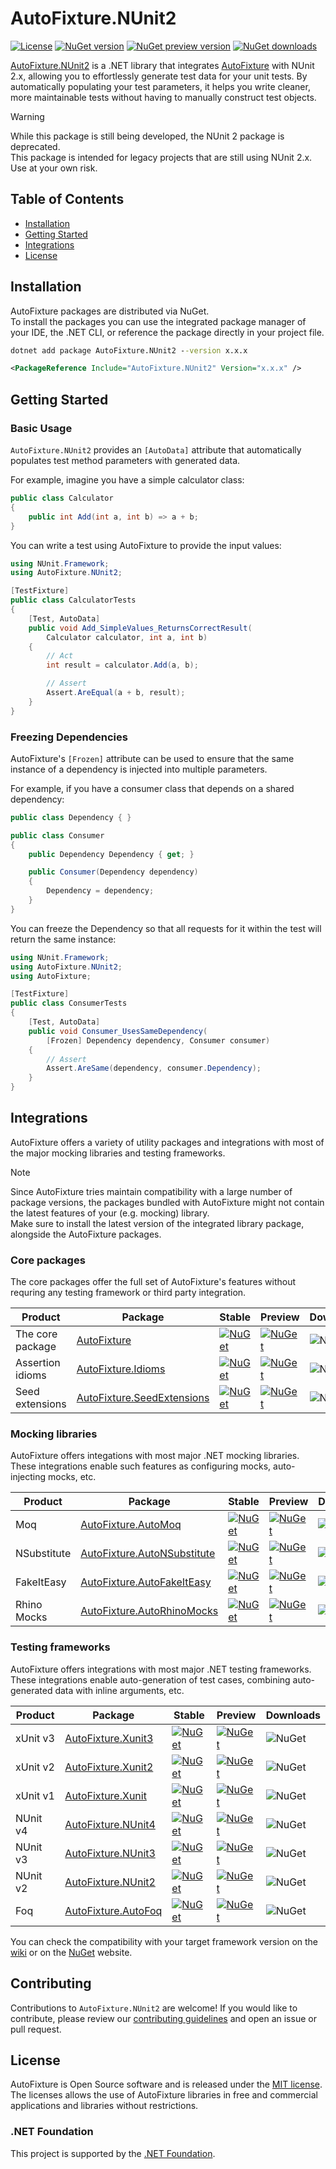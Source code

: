 # AutoFixture.NUnit2

[![License](https://img.shields.io/badge/license-MIT-green)](https://raw.githubusercontent.com/AutoFixture/AutoFixture.NUnit2/master/LICENCE.txt)
[![NuGet version](https://img.shields.io/nuget/v/AutoFixture.NUnit2?logo=nuget)](https://www.nuget.org/packages/AutoFixture.NUnit2)
[![NuGet preview version](https://img.shields.io/nuget/vpre/AutoFixture.NUnit2?logo=nuget)](https://www.nuget.org/packages/AutoFixture.NUnit2)
[![NuGet downloads](https://img.shields.io/nuget/dt/AutoFixture.NUnit2)](https://www.nuget.org/packages/AutoFixture.NUnit2)

[AutoFixture.NUnit2](https://github.com/AutoFixture/AutoFixture.NUnit2) is a .NET library that integrates [AutoFixture](https://github.com/AutoFixture/AutoFixture) with NUnit 2.x, allowing you to effortlessly generate test data for your unit tests.
By automatically populating your test parameters, it helps you write cleaner, more maintainable tests without having to manually construct test objects.

> [!WARNING]
> While this package is still being developed, the NUnit 2 package is deprecated.<br/>
> This package is intended for legacy projects that are still using NUnit 2.x.<br/>
> Use at your own risk.

## Table of Contents

- [Installation](#installation)
- [Getting Started](#getting-started)
- [Integrations](#integrations)
- [License](#license)

## Installation

AutoFixture packages are distributed via NuGet.<br />
To install the packages you can use the integrated package manager of your IDE, the .NET CLI, or reference the package directly in your project file.

```cmd
dotnet add package AutoFixture.NUnit2 --version x.x.x
```

```xml
<PackageReference Include="AutoFixture.NUnit2" Version="x.x.x" />
```

## Getting Started

### Basic Usage

`AutoFixture.NUnit2` provides an `[AutoData]` attribute that automatically populates test method parameters with generated data.

For example, imagine you have a simple calculator class:

```c#
public class Calculator
{
	public int Add(int a, int b) => a + b;
}
```

You can write a test using AutoFixture to provide the input values:

```c#
using NUnit.Framework;
using AutoFixture.NUnit2;

[TestFixture]
public class CalculatorTests
{
    [Test, AutoData]
    public void Add_SimpleValues_ReturnsCorrectResult(
        Calculator calculator, int a, int b)
    {
        // Act
        int result = calculator.Add(a, b);

        // Assert
        Assert.AreEqual(a + b, result);
    }
}
```

### Freezing Dependencies

AutoFixture's `[Frozen]` attribute can be used to ensure that the same instance of a dependency is injected into multiple parameters.

For example, if you have a consumer class that depends on a shared dependency:

```c#
public class Dependency { }

public class Consumer
{
    public Dependency Dependency { get; }

    public Consumer(Dependency dependency)
    {
        Dependency = dependency;
    }
}
```

You can freeze the Dependency so that all requests for it within the test will return the same instance:

```c#
using NUnit.Framework;
using AutoFixture.NUnit2;
using AutoFixture;

[TestFixture]
public class ConsumerTests
{
    [Test, AutoData]
    public void Consumer_UsesSameDependency(
        [Frozen] Dependency dependency, Consumer consumer)
    {
        // Assert
        Assert.AreSame(dependency, consumer.Dependency);
    }
}
```

## Integrations

AutoFixture offers a variety of utility packages and integrations with most of the major mocking libraries and testing frameworks.

> [!NOTE]
> Since AutoFixture tries maintain compatibility with a large number of package versions, the packages bundled with AutoFixture might not contain the latest features of your (e.g. mocking) library.<br />
> Make sure to install the latest version of the integrated library package, alongside the AutoFixture packages.

### Core packages

The core packages offer the full set of AutoFixture's features without requring any testing framework or third party integration.

| Product | Package | Stable | Preview | Downloads |
|---------|---------|--------|---------|-----------|
| The core package | [AutoFixture](http://www.nuget.org/packages/AutoFixture) | [![NuGet](https://img.shields.io/nuget/v/AutoFixture)](https://www.nuget.org/packages/AutoFixture) | [![NuGet](https://img.shields.io/nuget/vpre/autofixture)](https://www.nuget.org/packages/AutoFixture) | ![NuGet](https://img.shields.io/nuget/dt/autofixture) |
| Assertion idioms | [AutoFixture.Idioms](http://www.nuget.org/packages/AutoFixture.Idioms) | [![NuGet](https://img.shields.io/nuget/v/AutoFixture.Idioms)](https://www.nuget.org/packages/AutoFixture.Idioms) | [![NuGet](https://img.shields.io/nuget/vpre/AutoFixture.Idioms)](https://www.nuget.org/packages/AutoFixture.Idioms) | ![NuGet](https://img.shields.io/nuget/dt/autofixture.idioms) |
| Seed extensions | [AutoFixture.SeedExtensions](http://www.nuget.org/packages/AutoFixture.SeedExtensions) | [![NuGet](https://img.shields.io/nuget/v/AutoFixture.SeedExtensions)](https://www.nuget.org/packages/AutoFixture.SeedExtensions) | [![NuGet](https://img.shields.io/nuget/vpre/AutoFixture.SeedExtensions)](https://www.nuget.org/packages/AutoFixture.SeedExtensions) | ![NuGet](https://img.shields.io/nuget/dt/autofixture.seedextensions) |

### Mocking libraries

AutoFixture offers integations with most major .NET mocking libraries.<br/>
These integrations enable such features as configuring mocks, auto-injecting mocks, etc.

| Product | Package | Stable | Preview | Downloads |
|---------|---------|--------|---------|-----------|
| Moq | [AutoFixture.AutoMoq](http://www.nuget.org/packages/AutoFixture.AutoMoq) | [![NuGet](https://img.shields.io/nuget/v/AutoFixture.AutoMoq)](https://www.nuget.org/packages/AutoFixture.AutoMoq) | [![NuGet](https://img.shields.io/nuget/vpre/AutoFixture.AutoMoq)](https://www.nuget.org/packages/AutoFixture.AutoMoq) | ![NuGet](https://img.shields.io/nuget/dt/autofixture.automoq) |
| NSubstitute | [AutoFixture.AutoNSubstitute](http://www.nuget.org/packages/AutoFixture.AutoNSubstitute) | [![NuGet](https://img.shields.io/nuget/v/AutoFixture.AutoNSubstitute)](https://www.nuget.org/packages/AutoFixture.AutoNSubstitute) | [![NuGet](https://img.shields.io/nuget/vpre/AutoFixture.AutoNSubstitute)](https://www.nuget.org/packages/AutoFixture.AutoNSubstitute) | ![NuGet](https://img.shields.io/nuget/dt/autofixture.AutoNSubstitute) |
| FakeItEasy | [AutoFixture.AutoFakeItEasy](http://www.nuget.org/packages/AutoFixture.AutoFakeItEasy) | [![NuGet](https://img.shields.io/nuget/v/AutoFixture.AutoFakeItEasy)](https://www.nuget.org/packages/AutoFixture.AutoFakeItEasy) | [![NuGet](https://img.shields.io/nuget/vpre/AutoFixture.AutoFakeItEasy)](https://www.nuget.org/packages/AutoFixture.AutoFakeItEasy) | ![NuGet](https://img.shields.io/nuget/dt/autofixture.AutoFakeItEasy) |
| Rhino Mocks | [AutoFixture.AutoRhinoMocks](http://www.nuget.org/packages/AutoFixture.AutoRhinoMocks) | [![NuGet](https://img.shields.io/nuget/v/AutoFixture.AutoRhinoMocks)](https://www.nuget.org/packages/AutoFixture.AutoRhinoMocks) | [![NuGet](https://img.shields.io/nuget/vpre/AutoFixture.AutoRhinoMocks)](https://www.nuget.org/packages/AutoFixture.AutoRhinoMocks) | ![NuGet](https://img.shields.io/nuget/dt/autofixture.AutoRhinoMocks) |

### Testing frameworks

AutoFixture offers integrations with most major .NET testing frameworks.<br />
These integrations enable auto-generation of test cases, combining auto-generated data with inline arguments, etc.

| Product | Package | Stable | Preview | Downloads |
|---------|---------|--------|---------|-----------|
| xUnit v3 | [AutoFixture.Xunit3](http://www.nuget.org/packages/AutoFixture.Xunit3) | [![NuGet](https://img.shields.io/nuget/v/AutoFixture.Xunit3)](https://www.nuget.org/packages/AutoFixture.Xunit3) | [![NuGet](https://img.shields.io/nuget/vpre/AutoFixture.Xunit3)](https://www.nuget.org/packages/AutoFixture.Xunit3) | ![NuGet](https://img.shields.io/nuget/dt/autofixture.xUnit3) |
| xUnit v2 | [AutoFixture.Xunit2](http://www.nuget.org/packages/AutoFixture.Xunit2) | [![NuGet](https://img.shields.io/nuget/v/AutoFixture.Xunit2)](https://www.nuget.org/packages/AutoFixture.Xunit2) | [![NuGet](https://img.shields.io/nuget/vpre/AutoFixture.Xunit2)](https://www.nuget.org/packages/AutoFixture.Xunit2) | ![NuGet](https://img.shields.io/nuget/dt/autofixture.xUnit2) |
| xUnit v1 | [AutoFixture.Xunit](http://www.nuget.org/packages/AutoFixture.Xunit) | [![NuGet](https://img.shields.io/nuget/v/AutoFixture.Xunit)](https://www.nuget.org/packages/AutoFixture.Xunit) | [![NuGet](https://img.shields.io/nuget/vpre/AutoFixture.Xunit)](https://www.nuget.org/packages/AutoFixture.Xunit) | ![NuGet](https://img.shields.io/nuget/dt/autofixture.XUnit) |
| NUnit v4 | [AutoFixture.NUnit4](http://www.nuget.org/packages/AutoFixture.NUnit4) | [![NuGet](https://img.shields.io/nuget/v/AutoFixture.NUnit4)](https://www.nuget.org/packages/AutoFixture.NUnit4) | [![NuGet](https://img.shields.io/nuget/vpre/AutoFixture.NUnit4)](https://www.nuget.org/packages/AutoFixture.NUnit4) | ![NuGet](https://img.shields.io/nuget/dt/autofixture.NUnit4) |
| NUnit v3 | [AutoFixture.NUnit3](http://www.nuget.org/packages/AutoFixture.NUnit3) | [![NuGet](https://img.shields.io/nuget/v/AutoFixture.NUnit3)](https://www.nuget.org/packages/AutoFixture.NUnit3) | [![NuGet](https://img.shields.io/nuget/vpre/AutoFixture.NUnit3)](https://www.nuget.org/packages/AutoFixture.NUnit3) | ![NuGet](https://img.shields.io/nuget/dt/autofixture.NUnit3) |
| NUnit v2 | [AutoFixture.NUnit2](http://www.nuget.org/packages/AutoFixture.NUnit2) | [![NuGet](https://img.shields.io/nuget/v/AutoFixture.NUnit2)](https://www.nuget.org/packages/AutoFixture.NUnit2) | [![NuGet](https://img.shields.io/nuget/vpre/AutoFixture.NUnit2)](https://www.nuget.org/packages/AutoFixture.NUnit2) | ![NuGet](https://img.shields.io/nuget/dt/autofixture.NUnit2) |
| Foq | [AutoFixture.AutoFoq](http://www.nuget.org/packages/AutoFixture.AutoFoq) | [![NuGet](https://img.shields.io/nuget/v/AutoFixture.AutoFoq)](https://www.nuget.org/packages/AutoFixture.AutoFoq) | [![NuGet](https://img.shields.io/nuget/vpre/AutoFixture.AutoFoq)](https://www.nuget.org/packages/AutoFixture.AutoFoq) | ![NuGet](https://img.shields.io/nuget/dt/autofixture.AutoFoq) |

You can check the compatibility with your target framework version on the [wiki](https://github.com/AutoFixture/AutoFixture/wiki#net-platforms-compatibility-table) or on the [NuGet](https://www.nuget.org/profiles/AutoFixture) website.

## Contributing

Contributions to `AutoFixture.NUnit2` are welcome!
If you would like to contribute, please review our [contributing guidelines](https://github.com/AutoFixture/AutoFixture.NUnit2/blob/master/CONTRIBUTING.md) and open an issue or pull request.

## License

AutoFixture is Open Source software and is released under the [MIT license](https://raw.githubusercontent.com/AutoFixture/AutoFixture.NUnit2/master/LICENCE.txt).<br />
The licenses allows the use of AutoFixture libraries in free and commercial applications and libraries without restrictions.

### .NET Foundation

This project is supported by the [.NET Foundation](https://dotnetfoundation.org).
